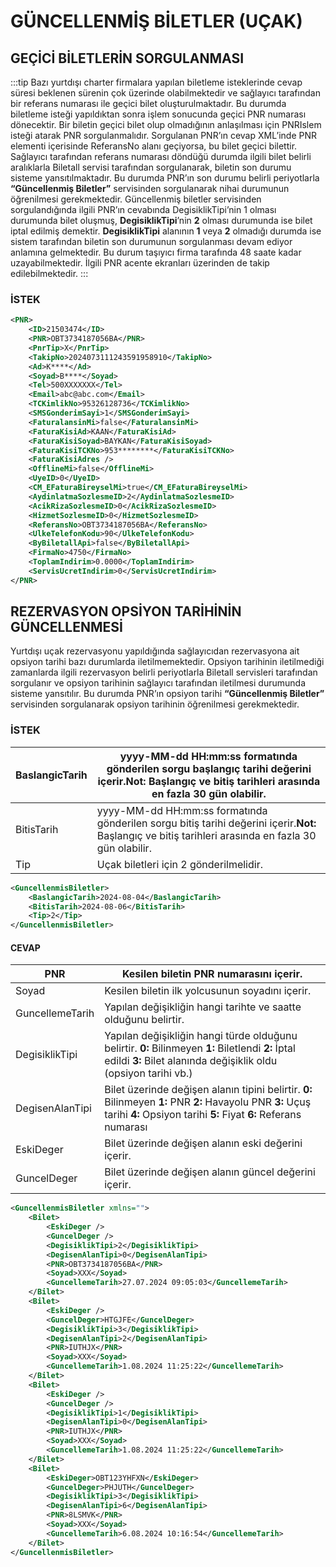 # GÜNCELLENMİŞ BİLETLER (UÇAK)

## GEÇİCİ BİLETLERİN SORGULANMASI

:::tip
Bazı yurtdışı charter firmalara yapılan biletleme isteklerinde cevap süresi beklenen sürenin çok üzerinde olabilmektedir ve sağlayıcı tarafından bir referans numarası ile geçici bilet oluşturulmaktadır. Bu durumda biletleme isteği yapıldıktan sonra işlem sonucunda geçici PNR numarası dönecektir. Bir biletin geçici bilet olup olmadığının anlaşılması için PNRIslem isteği atarak PNR sorgulanmalıdır. Sorgulanan PNR’ın cevap XML’inde PNR elementi içerisinde ReferansNo alanı geçiyorsa, bu bilet geçici bilettir. Sağlayıcı tarafından referans numarası döndüğü durumda ilgili bilet belirli aralıklarla Biletall servisi tarafından sorgulanarak, biletin son durumu sisteme yansıtılmaktadır. Bu durumda PNR’ın son durumu belirli periyotlarla **“Güncellenmiş Biletler”** servisinden sorgulanarak nihai durumunun öğrenilmesi gerekmektedir. Güncellenmiş biletler servisinden sorgulandığında ilgili PNR’ın cevabında DegisiklikTipi’nin 1 olması durumunda bilet oluşmuş, **DegisiklikTipi**’nin **2** olması durumunda ise bilet iptal edilmiş demektir. **DegisiklikTipi** alanının **1** veya **2** olmadığı durumda ise sistem tarafından biletin son durumunun sorgulanması devam ediyor anlamına gelmektedir. Bu durum taşıyıcı firma tarafında 48 saate kadar uzayabilmektedir. İlgili PNR acente ekranları üzerinden de takip edilebilmektedir.
:::

### İSTEK

```xml
<PNR>
    <ID>21503474</ID>
    <PNR>OBT3734187056BA</PNR>
    <PnrTip>X</PnrTip>
    <TakipNo>2024073111243591958910</TakipNo>
    <Ad>K****</Ad>
    <Soyad>B****</Soyad>
    <Tel>500XXXXXXX</Tel>
    <Email>abc@abc.com</Email>
    <TCKimlikNo>95326128736</TCKimlikNo>
    <SMSGonderimSayi>1</SMSGonderimSayi>
    <FaturalansinMi>false</FaturalansinMi>
    <FaturaKisiAd>KAAN</FaturaKisiAd>
    <FaturaKisiSoyad>BAYKAN</FaturaKisiSoyad>
    <FaturaKisiTCKNo>953********</FaturaKisiTCKNo>
    <FaturaKisiAdres />
    <OfflineMi>false</OfflineMi>
    <UyeID>0</UyeID>
    <CM_EFaturaBireyselMi>true</CM_EFaturaBireyselMi>
    <AydinlatmaSozlesmeID>2</AydinlatmaSozlesmeID>
    <AcikRizaSozlesmeID>0</AcikRizaSozlesmeID>
    <HizmetSozlesmeID>0</HizmetSozlesmeID>
    <ReferansNo>OBT3734187056BA</ReferansNo>
    <UlkeTelefonKodu>90</UlkeTelefonKodu>
    <ByBiletallApi>false</ByBiletallApi>
    <FirmaNo>4750</FirmaNo>
    <ToplamIndirim>0.0000</ToplamIndirim>
    <ServisUcretIndirim>0</ServisUcretIndirim>
</PNR>
```

## REZERVASYON OPSİYON TARİHİNİN GÜNCELLENMESİ

Yurtdışı uçak rezervasyonu yapıldığında sağlayıcıdan rezervasyona ait opsiyon tarihi bazı durumlarda iletilmemektedir. Opsiyon tarihinin iletilmediği zamanlarda ilgili rezervasyon belirli periyotlarla Biletall servisleri tarafından sorgulanır ve opsiyon tarihinin sağlayıcı tarafından iletilmesi durumunda sisteme yansıtılır. Bu durumda PNR’ın opsiyon tarihi **“Güncellenmiş Biletler”** servisinden sorgulanarak opsiyon tarihinin öğrenilmesi gerekmektedir.

### İSTEK

| BaslangicTarih | yyyy-MM-dd HH:mm:ss formatında gönderilen sorgu başlangıç tarihi değerini içerir.**Not:** Başlangıç ve bitiş tarihleri arasında en fazla 30 gün olabilir. |
| -------------- | --------------------------------------------------------------------------------------------------------------------------------------------------------- |
| BitisTarih     | yyyy-MM-dd HH:mm:ss formatında gönderilen sorgu bitiş tarihi değerini içerir.**Not:** Başlangıç ve bitiş tarihleri arasında en fazla 30 gün olabilir.     |
| Tip            | Uçak biletleri için 2 gönderilmelidir.                                                                                                                    |

```xml
<GuncellenmisBiletler>
    <BaslangicTarih>2024-08-04</BaslangicTarih>
    <BitisTarih>2024-08-06</BitisTarih>
    <Tip>2</Tip>
</GuncellenmisBiletler>
```

#### CEVAP

| PNR             | Kesilen biletin PNR numarasını içerir.                                                                                                                                         |
| --------------- | ------------------------------------------------------------------------------------------------------------------------------------------------------------------------------ |
| Soyad           | Kesilen biletin ilk yolcusunun soyadını içerir.                                                                                                                                |
| GuncellemeTarih | Yapılan değişikliğin hangi tarihte ve saatte olduğunu belirtir.                                                                                                                |
| DegisiklikTipi  | Yapılan değişikliğin hangi türde olduğunu belirtir. **0:** Bilinmeyen **1:** Biletlendi **2:** İptal edildi **3:** Bilet alanında değişiklik oldu (opsiyon tarihi vb.)         |
| DegisenAlanTipi | Bilet üzerinde değişen alanın tipini belirtir. **0:** Bilinmeyen **1:** PNR **2:** Havayolu PNR **3:** Uçuş tarihi **4:** Opsiyon tarihi **5:** Fiyat **6:** Referans numarası |
| EskiDeger       | Bilet üzerinde değişen alanın eski değerini içerir.                                                                                                                            |
| GuncelDeger     | Bilet üzerinde değişen alanın güncel değerini içerir.                                                                                                                          |

```xml
<GuncellenmisBiletler xmlns="">
    <Bilet>
        <EskiDeger />
        <GuncelDeger />
        <DegisiklikTipi>2</DegisiklikTipi>
        <DegisenAlanTipi>0</DegisenAlanTipi>
        <PNR>OBT3734187056BA</PNR>
        <Soyad>XXX</Soyad>
        <GuncellemeTarih>27.07.2024 09:05:03</GuncellemeTarih>
    </Bilet>
    <Bilet>
        <EskiDeger />
        <GuncelDeger>HTGJFE</GuncelDeger>
        <DegisiklikTipi>3</DegisiklikTipi>
        <DegisenAlanTipi>2</DegisenAlanTipi>
        <PNR>IUTHJX</PNR>
        <Soyad>XXX</Soyad>
        <GuncellemeTarih>1.08.2024 11:25:22</GuncellemeTarih>
    </Bilet>
    <Bilet>
        <EskiDeger />
        <GuncelDeger />
        <DegisiklikTipi>1</DegisiklikTipi>
        <DegisenAlanTipi>0</DegisenAlanTipi>
        <PNR>IUTHJX</PNR>
        <Soyad>XXX</Soyad>
        <GuncellemeTarih>1.08.2024 11:25:22</GuncellemeTarih>
    </Bilet>
    <Bilet>
        <EskiDeger>OBT123YHFXN</EskiDeger>
        <GuncelDeger>PHJUTH</GuncelDeger>
        <DegisiklikTipi>3</DegisiklikTipi>
        <DegisenAlanTipi>6</DegisenAlanTipi>
        <PNR>8LSMVK</PNR>
        <Soyad>XXX</Soyad>
        <GuncellemeTarih>6.08.2024 10:16:54</GuncellemeTarih>
    </Bilet>
</GuncellenmisBiletler>
```
